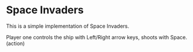 # Space Invaders

This is a simple implementation of Space Invaders.

Player one controls the ship with Left/Right arrow keys, shoots with Space. (action)
